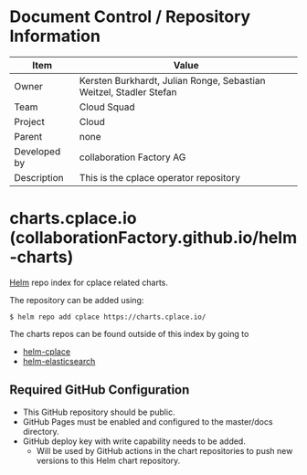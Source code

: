 # Document Control / Repository Information
Item | Value 
--- | ---
Owner |	Kersten Burkhardt, Julian Ronge, Sebastian Weitzel, Stadler Stefan
Team 	| Cloud Squad
Project| Cloud
Parent |	none
Developed by 	|collaboration Factory AG
Description |	This is the cplace operator repository

# charts.cplace.io (collaborationFactory.github.io/helm-charts)
[Helm](https://helm.sh) repo index for cplace related charts.

The repository can be added using:
```console
$ helm repo add cplace https://charts.cplace.io/
```

The charts repos can be found outside of this index by going to
* [helm-cplace](https://github.com/collaborationFactory/helm-cplace)
* [helm-elasticsearch](https://github.com/collaborationFactory/helm-elasticsearch)

## Required GitHub Configuration

* This GitHub repository should be public.
* GitHub Pages must be enabled and configured to the master/docs directory.
* GitHub deploy key with write capability needs to be added.
    * Will be used by GitHub actions in the chart repositories to push new versions to this Helm chart repository.
